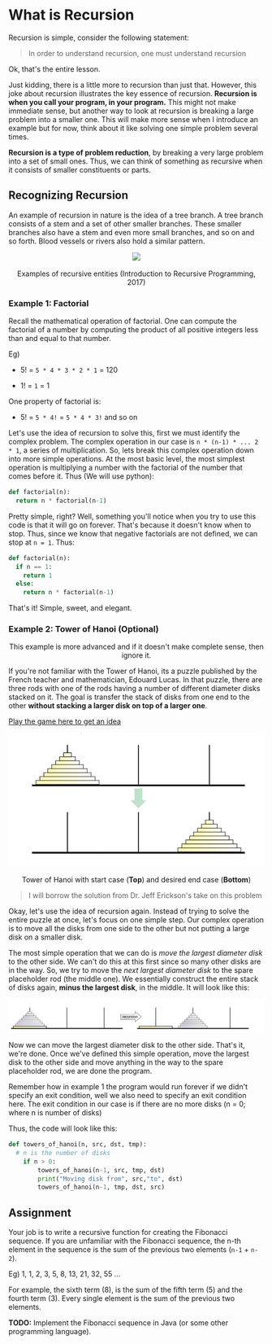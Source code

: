 # What is Recursion

Recursion is simple, consider the following statement:

> In order to understand recursion, one must understand recursion

Ok, that's the entire lesson.

Just kidding, there is a little more to recursion than just that. However, this joke about recursion illustrates the key essence of recursion. **Recursion is when you call your program, in your program.** This might not make immediate sense, but another way to look at recursion is breaking a large problem into a smaller one. This will make more sense when I introduce an example but for now, think about it like solving one simple problem several times.

**Recursion is a type of problem reduction**, by breaking a very large problem into a set of small ones. Thus, we can think of something as recursive when it consists of smaller constituents or parts.

## Recognizing Recursion
An example of recursion in nature is the idea of a tree branch. A tree branch consists of a stem and a set of other smaller branches. These smaller branches also have a stem and even more small branches, and so on and so forth. Blood vessels or rivers also hold a similar pattern.

<p align="center">
<img src="https://learning.oreilly.com/library/view/introduction-to-recursive/9781351647175/images/fig1_1.jpg" />
</p>
<p align="center">Examples of recursive entities <a>(Introduction to Recursive Programming, 2017)</a></p>



### Example 1: Factorial
Recall the  mathematical operation of factorial. One can compute the factorial of a number by computing the product of all positive integers less than and equal to that number.

Eg)  
* 5! = `5 * 4 * 3 * 2 * 1` = 120

* 1! = `1` = 1

One property of factorial is:
* 5! = `5 * 4!` = `5 * 4 * 3!` and so on

Let's use the idea of recursion to solve this, first we must identify the complex problem. The complex operation in our case is `n * (n-1) * ... 2 * 1`, a series of multiplication.
So, lets break this complex operation down into more simple operations. At the most basic level, the most simplest operation is multiplying a number with the factorial of the number that comes before it. Thus (We will use python):

```py
def factorial(n):
  return n * factorial(n-1)
```

Pretty simple, right? Well, something you'll notice when you try to use this code is that it will go on forever. That's because it doesn't know when to stop. Thus, since we know that negative factorials are not defined, we can stop at `n = 1`. Thus:

```py
def factorial(n):
  if n == 1:
    return 1
  else:
    return n * factorial(n-1)
```

That's it! Simple, sweet, and elegant.

### Example 2: Tower of Hanoi (Optional)
<p align="center">This example is more advanced and if it doesn't make complete sense, then ignore it.</p>

If you're not familiar with the Tower of Hanoi, its a puzzle published by the French teacher and mathematician, Edouard Lucas. In that puzzle, there are three rods with one of the rods having a number of different diameter disks stacked on it. The goal is transfer the stack of disks from one end to the other **without stacking a larger disk on top of a larger one**.

[Play the game here to get an idea](https://www.mathsisfun.com/games/towerofhanoi.html)

<p align="center">
<img src="hanoi_tower.JPG" />
</p>
<p align="center">Tower of Hanoi with start case (<b>Top</b>) and desired end case (<b>Bottom</b>)</p>

> I will borrow the solution from Dr. Jeff Erickson's take on this problem

Okay, let's use the idea of recursion again. Instead of trying to solve the entire puzzle at once, let's focus on one simple step. Our complex operation is to move all the disks from one side to the other but not putting a large disk on a smaller disk.

The most simple operation that we can do is *move the largest diameter disk* to the other side. We can't do this at this first since so many other disks are in the way. So, we try to move the *next largest diameter disk* to the spare placeholder rod (the middle one). We essentially construct the entire stack of disks again, **minus the largest disk**, in the middle. It will look like this:

<p align="center">
<img src="part 1.JPG" />
</p>

Now we can move the largest diameter disk to the other side. That's it, we're done. Once we've defined this simple operation, move the largest disk to the other side and move anything in the way to the spare placeholder rod, we are done the program.

Remember how in example 1 the program would run forever if we didn't specify an exit condition, well we also need to specify an exit condition here. The exit condition in our case is if there are no more disks (n = 0; where n is number of disks)

Thus, the code will look like this:

```py
def towers_of_hanoi(n, src, dst, tmp):
  # n is the number of disks
    if n > 0:
        towers_of_hanoi(n-1, src, tmp, dst)
        print("Moving disk from", src,"to", dst)
        towers_of_hanoi(n-1, tmp, dst, src)
```


## Assignment
Your job is to write a recursive function for creating the Fibonacci sequence. If you are unfamiliar with the Fibonacci sequence, the n-th element in the sequence is the sum of the previous two elements (`n-1` + `n-2`).

Eg) 1, 1, 2, 3, 5, 8, 13, 21, 32, 55 ...

For example, the sixth term (8), is the sum of the fifth term (5) and the fourth term (3). Every single element is the sum of the previous two elements.

**TODO:** Implement the Fibonacci sequence in Java (or some other programming language).
